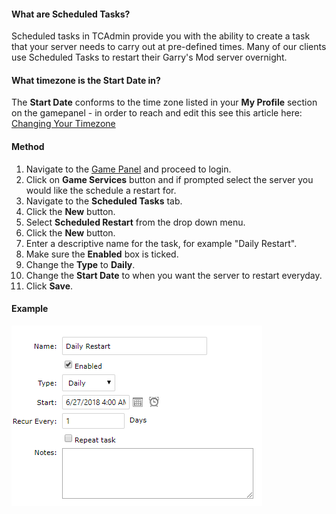 #### What are Scheduled Tasks?
Scheduled tasks in TCAdmin provide you with the ability to create a task that your server needs to carry out at pre-defined times.
Many of our clients use Scheduled Tasks to restart their Garry's Mod server overnight.

#### What timezone is the Start Date in?
The **Start Date** conforms to the time zone listed in your **My Profile** section on the gamepanel - in order to reach and edit this see this article here: [Changing Your Timezone](https://help.hexanenetworks.com/game-servers/general/changing-your-timezone)

#### Method
1. Navigate to the [Game Panel](https://hexane.gg) and proceed to login.
2. Click on **Game Services** button and if prompted select the server you would like the schedule a restart for.
3. Navigate to the **Scheduled Tasks** tab.
4. Click the **New** button.
5. Select **Scheduled Restart** from the drop down menu.
6. Click the **New** button.
7. Enter a descriptive name for the task, for example "Daily Restart".
8. Make sure the **Enabled** box is ticked.
9. Change the **Type** to **Daily**.
10. Change the **Start Date** to when you want the server to restart everyday.
11. Click **Save**.

#### Example
![Scheduled Restart](https://raw.githubusercontent.com/HexaneNetworks/help-assets/master/assets/daily-restart.png)